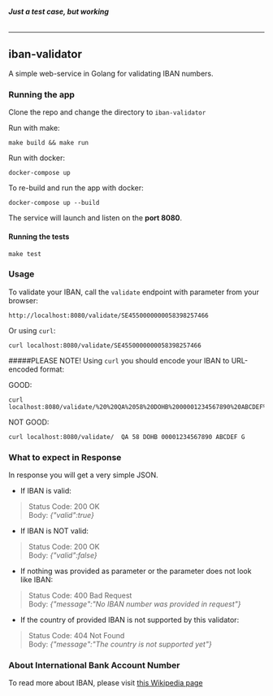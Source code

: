 ###### **Just a test case, but working**

_____


## iban-validator
A simple web-service in Golang for validating IBAN numbers.


### Running the app
Clone the repo and change the directory to `iban-validator`

Run with make:
```
make build && make run
```

Run with docker:
```
docker-compose up
```

To re-build and run the app with docker:
```
docker-compose up --build
```

The service will launch and listen on the **port 8080**.

#### Running the tests
```
make test
```

### Usage
To validate your IBAN, call the `validate` endpoint with parameter from your browser:
```
http://localhost:8080/validate/SE4550000000058398257466
```

Or using `curl`:
```
curl localhost:8080/validate/SE4550000000058398257466
```

#####PLEASE NOTE! 
Using `curl` you should encode your IBAN to URL-encoded format:

GOOD: 
```
curl localhost:8080/validate/%20%20QA%2058%20DOHB%2000001234567890%20ABCDEF%20G
```
NOT GOOD: 
```
curl localhost:8080/validate/  QA 58 DOHB 00001234567890 ABCDEF G
```

### What to expect in Response
In response you will get a very simple JSON.

* If IBAN is valid:
> Status Code: 200 OK <br>
> Body: *{"valid":true}*

* If IBAN is NOT valid:
> Status Code: 200 OK <br>
> Body: *{"valid":false}*

* If nothing was provided as parameter or the parameter does not look like IBAN:
> Status Code: 400 Bad Request <br>
> Body: *{"message":"No IBAN number was provided in request"}*

* If the country of provided IBAN is not supported by this validator:
> Status Code: 404 Not Found <br>
> Body: *{"message":"The country is not supported yet"}*

  
### About International Bank Account Number
To read more about IBAN, please visit [this Wikipedia page](https://en.wikipedia.org/wiki/International_Bank_Account_Number)
